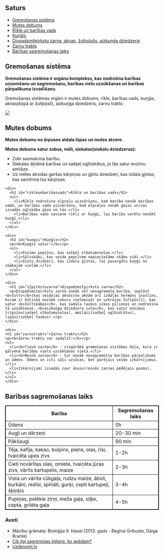 <html lang="lv">
<head>
</head>

<body>

<section>
  <h1>Saturs</h1>
  <nav>
    <ul>
      <li><a href="#gremosanassistema">Gremošanas sistēma</a></li>
      <li><a href="#mutesdobums">Mutes dobums</a></li>
      <li><a href="#rikleunbaribasvads">Rīkle un barības vads</a></li>
      <li><a href="#kungis">Kuņģis</a></li>
      <li><a href="#12pirkstuzarna">Divpadsmitpirkstu zarna, aknas, žultpūslis, aizkuņģa dziedzeris</a></li>
      <li><a href="#zarnutrakts">Zarnu trakts</a></li>
      <li><a href="#baribagremosanalaiks">Barības sagremošanas laiks</a></li>
    </ul>
  </nav>
</section>

<section>

  <h1 id="gremosanassistema">Gremošanas sistēma</h1>

  <p><b>Gremošanas sistēma ir orgānu komplekss, kas nodrošina barības uzņemšanu un sagremošanu, barības vielu uzsūkšanas un barības pārpalikuma izvadīšanu.</b></p>
<p>Gremošanas sistēmas orgāni ir mutes dobums, rīkle, barības vads, kuņģis, aknas(kopā ar žultpūsli), aizkuņģa dziedzeris, zarnu trakts:</p>
<img src="https://uzd-resources.azureedge.net/800a3106-f6db-4896-934f-8c86acb7f787/ITB_12_02_06.jpg">
  <article>
    <div>
      <h2 id="mutesdobums">Mutes dobums</h2>
      <p><b>Mutes dobumu no ārpuses atdala lūpas un mutes atvere.</b></p>
      <p><b>Mutes dobums satur zobus, mēli, siekalas(siekalu dziedzerus):</b></p>
      <ul>
        <li>Zobi sasmalcina barību.</li>
        <li>Siekalas šķīdinā barības un sašķeļ ogļhidrātus, jo tās satur enzīmu amilāze.</li>
        <li>Uz mēles atrodas garšas kārpiņas un gļotu dziedzeri, kas izdala gļotas, kas samitrina tos kārpiņas.</li>
      </ul>
    </div>

    <div>
      <h2 id="rikleunbaribasvads">Rīkle un barības vads</h2>
      <ul>
        <li>Rīkle nodrošina elpceļu aizvēršanu, kad barība nonāk barības vadā, un barības vada aizvēršanu, kad elpceļos nonāk gaiss un/vai izvadās ogļskāba gāze no tās.</li>
        <li>Barības vads savieno rīkli ar kuņģi, lai barība varētu nonākt kuņģī.</li>
      </ul>
    </div>

    <div>
      <h2 id="kungis">Kuņģis</h2>
      <p><b>Kuņģis satur:</b></p>
      <ul>
        <li>Enzīmu pepsīnu, kas sašķeļ olbatumvielas.</li>
        <li>Sālsskābi, kas veido pepsīnam nepieciešāmo skābo vidi.</li>
        <li>Gļotu dzidzeri, kas izdala gļotas, lai pasargātu kuņģi no skābajām vielām.</li>
      </ul>
    </div>

    <div>
      <h2 id="12pirkstuzarna">Divpadsmitpirkstu zarna</h2>
      <p>Divpadsmitpirkstu zarnā nonāk vēl nesagremota barība, ieplūst <b>žults</b>(kas veidojas aknās(no aknām arī izdālās hormons insulīns, kuram ir būtiskā nozīme cukuru vielmaiņā) un uzkrājas žultpūslī), kas satur <b>žultskābes</b>, kas sadala taukus sīkos pilienos un nodrošina tā uzsūkšanas, <b>aizkuņģa dziedzera sula</b>, kas satur enzīmus tripsīnu(sašķeļ olbatumvielas), amilāzi(sašķeļ ogļhidrātus), lipāzi(sašķeļ taukus).</p>
    </div>

    <div>
    <h2 id="zarnutrakts">Zarnu trakts</h2>
    <p><b>Zarnu traktu var sadalīt:</b></p>
    <ul>
      <li><b>Tievā zarna</b> - visgārākā gremošanas sistēmas daļa, kura ir gālvenā barības vielu uzsūkšanas vieta.</li>
      <li><b>Resnā zarna</b> - tur nonāk nesagremotie barības pārpalikumi un ūdens. Ūdens un citi sāļi uzsūcas, bet pārējais veido izkārnījumus.</li>
      <li>Izkārnījumi izvadās caur ānusu(resnās zarnas pēdējais posms).</li>
    </ul>
    </div>
  </article>

  <article>
    <div>
  <h2>Barības sagremošanas laiks</h2>
  <table>
    <style>
table, th, td {
  border:1px solid black;
}
</style>
    <tr>
      <th>Barība</th>
      <th>Sagremošanas laiks</th>
    </tr>
    <tr>
      <td>Ūdens</td>
      <td>0h</td>
    </tr>
    <tr>
      <td>Augļi un dārzeņi</td>
      <td>20-30 min</td>
    </tr>
    <tr>
      <td>Pākšaugi</td>
      <td>90 min</td>
    </tr>
    <tr>
      <td>Tēja, kafija, kakao, buljons, piens, olas, rīsi, tvaicēta upes zivs</td>
      <td>1-2h</td>
    </tr>
    <tr>
      <td>Cieti novārītas olas, omlete, tvaicēta jūras zivs, vārīts kartupelis, maize</td>
      <td>2-3h</td>
    </tr>
    <tr>
      <td>Vista un vārīta cūkgaļa, rudzu maize, āboli, burkāni, redīsi, spināti, gurķi, cepti kartupeļi, šķiņķis</td>
      <td>3-4h</td>
    </tr>
    <tr>
      <td>Pupiņas, pelēkie zirņi, meža gaļa, siļķe, cepta, grilēta gaļa</td>
      <td>4-5h</td>
    </tr>
  </table>
    </div>
    </article>
</section>

  <section>
    <h3>Avoti</h3>
    <ul>
      <li>Mācību grāmata: Bioloģija 9. klasei (2013. gads - Regīna Gribuste, Daiga Brante)</li>
      <li><a href="https://theb.lv/b/cik-ilgi-sagremojas-ediens-ko-apedam/">Cik ilgi sagremojas ēdiens, ko apēdam?</a></li>
      <li><a href="https://uzd-resources.azureedge.net/800a3106-f6db-4896-934f-8c86acb7f787/ITB_12_02_06.jpg">Uzdevumi.lv</a></li>
    </ul>
  </section>
</body>

</html>
